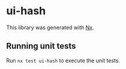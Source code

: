 # ui-hash

This library was generated with [Nx](https://nx.dev).

## Running unit tests

Run `nx test ui-hash` to execute the unit tests.
